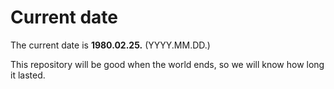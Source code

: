 # Current date

The current date is **1980.02.25.** (YYYY.MM.DD.)

This repository will be good when the world ends, so we will know how long it lasted.